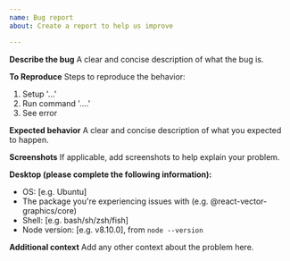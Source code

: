 ```yaml
---
name: Bug report
about: Create a report to help us improve

---
```


**Describe the bug**
A clear and concise description of what the bug is.

**To Reproduce**
Steps to reproduce the behavior:
1. Setup '...'
2. Run command '....'
3. See error

**Expected behavior**
A clear and concise description of what you expected to happen.

**Screenshots**
If applicable, add screenshots to help explain your problem.

**Desktop (please complete the following information):**
 - OS: [e.g. Ubuntu]
 - The package you're experiencing issues with (e.g. @react-vector-graphics/core)
 - Shell: [e.g. bash/sh/zsh/fish]
 - Node version: [e.g. v8.10.0], from `node --version`


**Additional context**
Add any other context about the problem here.
